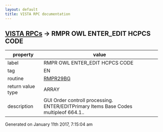 ```yaml
---
layout: default
title: VISTA RPC documentation
---
```




## [VISTA RPCs](TableOfContent.md) &#8594; RMPR OWL ENTER_EDIT HCPCS CODE 

 property | value 
--- | --- 
 label | RMPR OWL ENTER_EDIT HCPCS CODE
 tag | EN
 routine | [RMPR29BG](http://code.osehra.org/dox/Routine_RMPR29BG_source.html)
 return value type | ARRAY
 description | GUI Order controll processing.  ENTER/EDITPrimary Items Base Codes multipleof 664.1..




 Generated on January 11th 2017, 7:15:04 am